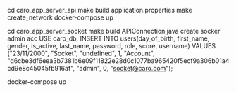 cd caro_app_server_api
make build
application.properties
make create_network
docker-compose up

cd caro_app_server_socket
make build
APIConnection.java
create socker admin acc
USE caro_db;
INSERT INTO users(day_of_birth, first_name, gender, is_active, last_name, password, role, score, username)
VALUES ("23/11/2000", "Socket", "undefined", 1, "Account", "d6cbe3df6eea3b7381b6e09f11822e28d0c1077ba965420f5ecf9a306b01a4cd9e8c45045fb916af", "admin", 0, "socket@caro.com");

docker-compose up
